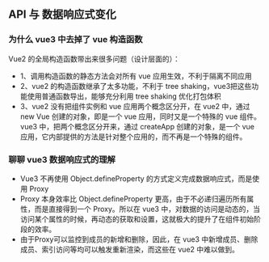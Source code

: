 ## API 与 数据响应式变化

### 为什么 vue3 中去掉了 vue 构造函数

Vue2 的全局构造函数带出来很多问题（设计层面的）：

+ 1、调用构造函数的静态方法会对所有 vue 应用生效，不利于隔离不同应用
+ 2、vue2 的构造函数继承了太多功能，不利于 tree shaking，vue3把这些功能使用普通函数导出，能够充分利用 tree shaking 优化打包体积
+ 3、vue2 没有把组件实例和 vue 应用两个概念区分开，在 vue2 中，通过 new Vue 创建的对象，即是一个 vue 应用，同时又是一个特殊的 vue 组件。vue3 中，把两个概念区分开来，通过 createApp 创建的对象，是一个 vue 应用，它内部提供的方法是针对整个应用的，而不再是一个特殊的组件。



### 聊聊 vue3 数据响应式的理解

+ Vue3 不再使用 Object.defineProperty 的方式定义完成数据响应式，而是使用 Proxy
+ Proxy 本身效率比 Object.defineProperty 更高，由于不必递归遍历所有属性，而是直接得到一个 Proxy。所以在 vue3 中，对数据的访问是动态的，当访问某个属性的时候，再动态的获取和设置，这就极大的提升了在组件初始阶段的效率。
+ 由于Proxy可以监控到成员的新增和删除，因此，在 vue3 中新增成员、删除成员、索引访问等均可以触发重新渲染，而这些在 vue2 中难以做到。

